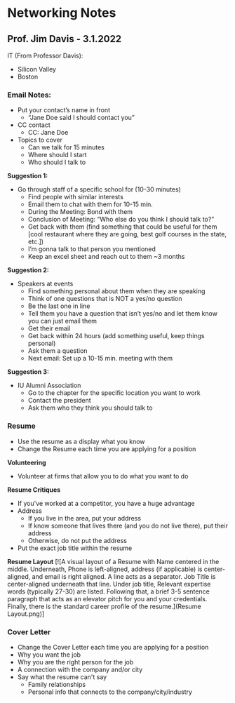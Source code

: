 # Networking Notes
## Prof. Jim Davis - 3.1.2022

IT (From Professor Davis):
- Silicon Valley
- Boston

### Email Notes:
- Put your contact’s name in front
	- “Jane Doe said I should contact you”
- CC contact
	- CC: Jane Doe
- Topics to cover
	- Can we talk for 15 minutes
	- Where should I start
	- Who should I talk to

**Suggestion 1:**
- Go through staff of a specific school for (10-30 minutes)
	- Find people with similar interests
	- Email them to chat with them for 10-15 min.
	- During the Meeting: Bond with them
	- Conclusion of Meeting: “Who else do you think I should talk to?”
	- Get back with them (find something that could be useful for them [cool restaurant where they are going, best golf courses in the state, etc.])
	- I’m gonna talk to that person you mentioned
	- Keep an excel sheet and reach out to them ~3 months
  
**Suggestion 2:**
- Speakers at events
	- Find something personal about them when they are speaking
	- Think of one questions that is NOT a yes/no question
	- Be the last one in line
	- Tell them you have a question that isn’t yes/no and let them know you can just email them
	- Get their email
	- Get back within 24 hours (add something useful, keep things personal)
	- Ask them a question
	- Next email: Set up a 10-15 min. meeting with them

**Suggestion 3:**
- IU Alumni Association
	- Go to the chapter for the specific location you want to work
	- Contact the president
	- Ask them who they think you should talk to

### Resume
- Use the resume as a display what you know
- Change the Resume each time you are applying for a position

**Volunteering**
- Volunteer at firms that allow you to do what you want to do

**Resume Critiques**
- If you've worked at a competitor, you have a huge advantage
- Address
  - If you live in the area, put your address
  - If know someone that lives there (and you do not live there), put their address
  - Otherwise, do not put the address
- Put the exact job title within the resume

**Resume Layout**
[![A visual layout of a Resume with Name centered in the middle. Underneath, Phone is left-aligned, address (if applicable) is center-aligned, and email is right aligned. A line acts as a separator. Job Title is center-aligned underneath that line. Under job title, Relevant expertise words (typically 27-30) are listed. Following that, a brief 3-5 sentence paragraph that acts as an elevator pitch for you and your credentials. Finally, there is the standard career profile of the resume.](Resume Layout.png)]

### Cover Letter
- Change the Cover Letter each time you are applying for a position
- Why you want the job
- Why you are the right person for the job
- A connection with the company and/or city
- Say what the resume can't say
  - Family relationships
  - Personal info that connects to the company/city/industry